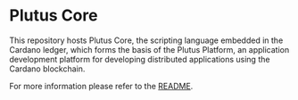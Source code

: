 # Plutus Core 

This repository hosts Plutus Core, the scripting language embedded in the Cardano ledger, which forms the basis of the Plutus Platform, an application development platform for developing distributed applications using the Cardano blockchain.

For more information please refer to the [README](./README.adoc).

